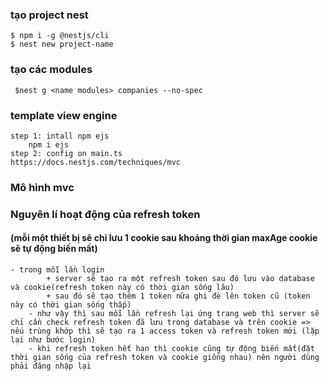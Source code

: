 ### tạo project nest
    $ npm i -g @nestjs/cli
    $ nest new project-name
### tạo các modules
     $nest g <name modules> companies --no-spec
### template view engine 
    step 1: intall npm ejs
        npm i ejs
    step 2: config on main.ts
    https://docs.nestjs.com/techniques/mvc

### Mô hình mvc 

### Nguyên lí hoạt động của refresh token
#### (mỗi một thiết bị sẽ chỉ lưu 1 cookie sau khoảng thời gian maxAge cookie sẽ tự động biến mất) 

    - trong mỗi lần login
            + server sẽ tạo ra một refresh token sau đó lưu vào database và cookie(refresh token này có thời gian sống lâu)
            + sau đó sẽ tạo thêm 1 token nữa ghi đè lên token cũ (token này có thời gian sống thấp)
        - như vậy thì sau mỗi lần refresh lại ứng trang web thì server sẽ chỉ cần check refresh token đã lưu trong database và trên cookie => nếu trùng khớp thì sẽ tạo ra 1 access token và refresh token mới (lặp lại như bước login)
        - khi refresh token hết hạn thì cookie cũng tự động biến mất(đặt thời gian sống của refresh token và cookie giống nhau) nên người dùng phải đăng nhập lại
###



    
